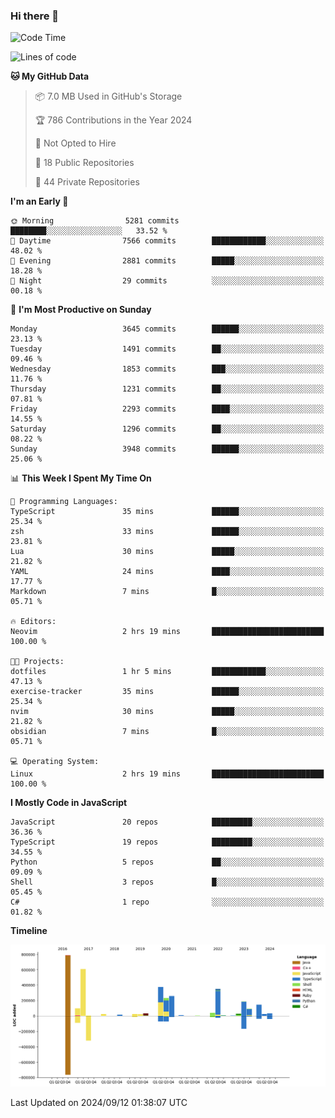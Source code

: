 ### Hi there 👋

<!--
**Clumsy-Coder/Clumsy-Coder** is a ✨ _special_ ✨ repository because its `README.md` (this file) appears on your GitHub profile.

Here are some ideas to get you started:

- 🔭 I’m currently working on ...
- 🌱 I’m currently learning ...
- 👯 I’m looking to collaborate on ...
- 🤔 I’m looking for help with ...
- 💬 Ask me about ...
- 📫 How to reach me: ...
- 😄 Pronouns: ...
- ⚡ Fun fact: ...
-->

<!-- anmol098/waka-readme-stats -->
<!--START_SECTION:waka-->
![Code Time](http://img.shields.io/badge/Code%20Time-878%20hrs%2029%20mins-blue)

![Lines of code](https://img.shields.io/badge/From%20Hello%20World%20I%27ve%20Written-3.4%20million%20lines%20of%20code-blue)

**🐱 My GitHub Data** 

> 📦 7.0 MB Used in GitHub's Storage 
 > 
> 🏆 786 Contributions in the Year 2024
 > 
> 🚫 Not Opted to Hire
 > 
> 📜 18 Public Repositories 
 > 
> 🔑 44 Private Repositories 
 > 
**I'm an Early 🐤** 

```text
🌞 Morning                5281 commits        ████████░░░░░░░░░░░░░░░░░   33.52 % 
🌆 Daytime                7566 commits        ████████████░░░░░░░░░░░░░   48.02 % 
🌃 Evening                2881 commits        █████░░░░░░░░░░░░░░░░░░░░   18.28 % 
🌙 Night                  29 commits          ░░░░░░░░░░░░░░░░░░░░░░░░░   00.18 % 
```
📅 **I'm Most Productive on Sunday** 

```text
Monday                   3645 commits        ██████░░░░░░░░░░░░░░░░░░░   23.13 % 
Tuesday                  1491 commits        ██░░░░░░░░░░░░░░░░░░░░░░░   09.46 % 
Wednesday                1853 commits        ███░░░░░░░░░░░░░░░░░░░░░░   11.76 % 
Thursday                 1231 commits        ██░░░░░░░░░░░░░░░░░░░░░░░   07.81 % 
Friday                   2293 commits        ████░░░░░░░░░░░░░░░░░░░░░   14.55 % 
Saturday                 1296 commits        ██░░░░░░░░░░░░░░░░░░░░░░░   08.22 % 
Sunday                   3948 commits        ██████░░░░░░░░░░░░░░░░░░░   25.06 % 
```


📊 **This Week I Spent My Time On** 

```text
💬 Programming Languages: 
TypeScript               35 mins             ██████░░░░░░░░░░░░░░░░░░░   25.34 % 
zsh                      33 mins             ██████░░░░░░░░░░░░░░░░░░░   23.81 % 
Lua                      30 mins             █████░░░░░░░░░░░░░░░░░░░░   21.82 % 
YAML                     24 mins             ████░░░░░░░░░░░░░░░░░░░░░   17.77 % 
Markdown                 7 mins              █░░░░░░░░░░░░░░░░░░░░░░░░   05.71 % 

🔥 Editors: 
Neovim                   2 hrs 19 mins       █████████████████████████   100.00 % 

🐱‍💻 Projects: 
dotfiles                 1 hr 5 mins         ████████████░░░░░░░░░░░░░   47.13 % 
exercise-tracker         35 mins             ██████░░░░░░░░░░░░░░░░░░░   25.34 % 
nvim                     30 mins             █████░░░░░░░░░░░░░░░░░░░░   21.82 % 
obsidian                 7 mins              █░░░░░░░░░░░░░░░░░░░░░░░░   05.71 % 

💻 Operating System: 
Linux                    2 hrs 19 mins       █████████████████████████   100.00 % 
```

**I Mostly Code in JavaScript** 

```text
JavaScript               20 repos            █████████░░░░░░░░░░░░░░░░   36.36 % 
TypeScript               19 repos            █████████░░░░░░░░░░░░░░░░   34.55 % 
Python                   5 repos             ██░░░░░░░░░░░░░░░░░░░░░░░   09.09 % 
Shell                    3 repos             █░░░░░░░░░░░░░░░░░░░░░░░░   05.45 % 
C#                       1 repo              ░░░░░░░░░░░░░░░░░░░░░░░░░   01.82 % 
```



**Timeline**

![Lines of Code chart](https://raw.githubusercontent.com/Clumsy-Coder/Clumsy-Coder/main/assets/bar_graph.png)


 Last Updated on 2024/09/12 01:38:07 UTC
<!--END_SECTION:waka-->
